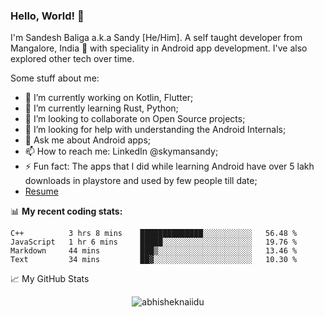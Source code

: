 ### Hello, World! 👋

I'm Sandesh Baliga a.k.a Sandy [He/Him]. A self taught developer from Mangalore, India 🚀 with speciality in Android app development. I've also explored other tech over time.

Some stuff about me:

- 🔭 I’m currently working on Kotlin, Flutter;
- 🌱 I’m currently learning Rust, Python;
- 👯 I’m looking to collaborate on Open Source projects;
- 🤔 I’m looking for help with understanding the Android Internals;
- 💬 Ask me about Android apps;
- 📫 How to reach me: LinkedIn @skymansandy;
- ⚡ Fun fact: The apps that I did while learning Android have over 5 lakh downloads in playstore and used by few people till date;
- [Resume](https://www.linkedin.com/in/skymansandy/)

📊 **My recent coding stats:**
<!--START_SECTION:waka-->
```text
C++          3 hrs 8 mins    ██████████████░░░░░░░░░░░   56.48 % 
JavaScript   1 hr 6 mins     █████░░░░░░░░░░░░░░░░░░░░   19.76 % 
Markdown     44 mins         ███▒░░░░░░░░░░░░░░░░░░░░░   13.46 % 
Text         34 mins         ██▓░░░░░░░░░░░░░░░░░░░░░░   10.30 % 
```
<!--END_SECTION:waka-->

📈 My GitHub Stats

<p align="center"> <img src="https://github-readme-stats.vercel.app/api?username=skymansandy&show_icons=true&theme=dark" alt="abhisheknaiidu" />